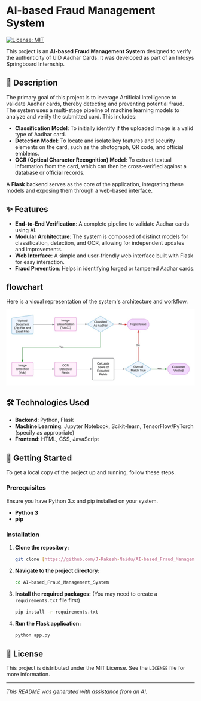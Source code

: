 # AI-based Fraud Management System

[![License: MIT](https://img.shields.io/badge/License-MIT-yellow.svg)](https://opensource.org/licenses/MIT)

This project is an **AI-based Fraud Management System** designed to verify the authenticity of UID Aadhar Cards. It was developed as part of an Infosys Springboard Internship.

## 📜 Description

The primary goal of this project is to leverage Artificial Intelligence to validate Aadhar cards, thereby detecting and preventing potential fraud. The system uses a multi-stage pipeline of machine learning models to analyze and verify the submitted card. This includes:

* **Classification Model**: To initially identify if the uploaded image is a valid type of Aadhar card.
* **Detection Model**: To locate and isolate key features and security elements on the card, such as the photograph, QR code, and official emblems.
* **OCR (Optical Character Recognition) Model**: To extract textual information from the card, which can then be cross-verified against a database or official records.

A **Flask** backend serves as the core of the application, integrating these models and exposing them through a web-based interface.

## ✨ Features

* **End-to-End Verification**: A complete pipeline to validate Aadhar cards using AI.
* **Modular Architecture**: The system is composed of distinct models for classification, detection, and OCR, allowing for independent updates and improvements.
* **Web Interface**: A simple and user-friendly web interface built with Flask for easy interaction.
* **Fraud Prevention**: Helps in identifying forged or tampered Aadhar cards.

##  flowchart

Here is a visual representation of the system's architecture and workflow.


![flowchart of applicaton](https://github.com/J-Rakesh-Naidu/AI-based_Fraud_Management_System/blob/main/flowchart.jpeg)


## 🛠️ Technologies Used

* **Backend**: Python, Flask
* **Machine Learning**: Jupyter Notebook, Scikit-learn, TensorFlow/PyTorch (specify as appropriate)
* **Frontend**: HTML, CSS, JavaScript

## 🚀 Getting Started

To get a local copy of the project up and running, follow these steps.

### Prerequisites

Ensure you have Python 3.x and pip installed on your system.

* **Python 3**
* **pip**

### Installation

1.  **Clone the repository:**
    ```sh
    git clone [https://github.com/J-Rakesh-Naidu/AI-based_Fraud_Management_System.git](https://github.com/J-Rakesh-Naidu/AI-based_Fraud_Management_System.git)
    ```
2.  **Navigate to the project directory:**
    ```sh
    cd AI-based_Fraud_Management_System
    ```
3.  **Install the required packages:**
    (You may need to create a `requirements.txt` file first)
    ```sh
    pip install -r requirements.txt
    ```
4.  **Run the Flask application:**
    ```sh
    python app.py
    ```

## 📄 License

This project is distributed under the MIT License. See the `LICENSE` file for more information.

---
*This README was generated with assistance from an AI.*
